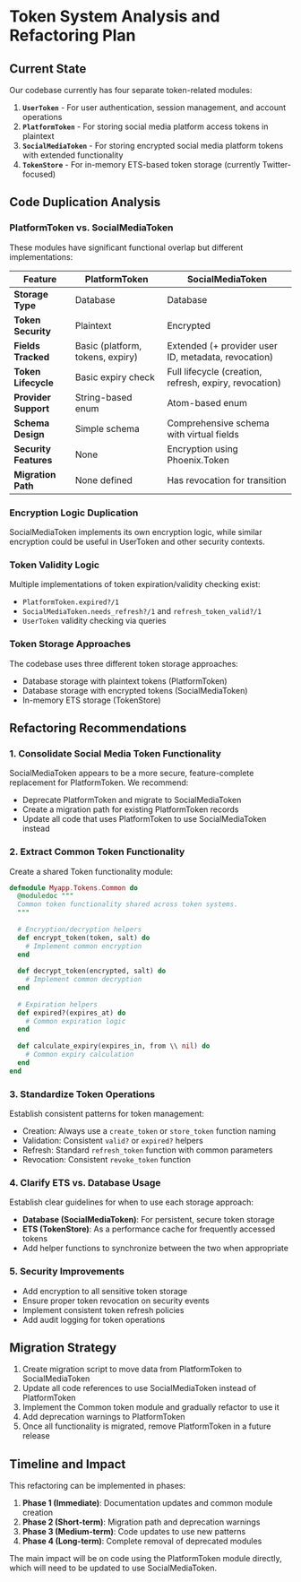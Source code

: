# Token System Analysis and Refactoring Plan

## Current State

Our codebase currently has four separate token-related modules:

1. **`UserToken`** - For user authentication, session management, and account operations
2. **`PlatformToken`** - For storing social media platform access tokens in plaintext
3. **`SocialMediaToken`** - For storing encrypted social media platform tokens with extended functionality
4. **`TokenStore`** - For in-memory ETS-based token storage (currently Twitter-focused)

## Code Duplication Analysis

### PlatformToken vs. SocialMediaToken

These modules have significant functional overlap but different implementations:

| Feature | PlatformToken | SocialMediaToken |
|---------|---------------|-----------------|
| **Storage Type** | Database | Database |
| **Token Security** | Plaintext | Encrypted |
| **Fields Tracked** | Basic (platform, tokens, expiry) | Extended (+ provider user ID, metadata, revocation) |
| **Token Lifecycle** | Basic expiry check | Full lifecycle (creation, refresh, expiry, revocation) |
| **Provider Support** | String-based enum | Atom-based enum |
| **Schema Design** | Simple schema | Comprehensive schema with virtual fields |
| **Security Features** | None | Encryption using Phoenix.Token |
| **Migration Path** | None defined | Has revocation for transition |

### Encryption Logic Duplication

SocialMediaToken implements its own encryption logic, while similar encryption could be useful in UserToken and other security contexts.

### Token Validity Logic

Multiple implementations of token expiration/validity checking exist:
- `PlatformToken.expired?/1`
- `SocialMediaToken.needs_refresh?/1` and `refresh_token_valid?/1` 
- `UserToken` validity checking via queries

### Token Storage Approaches

The codebase uses three different token storage approaches:
- Database storage with plaintext tokens (PlatformToken)
- Database storage with encrypted tokens (SocialMediaToken)
- In-memory ETS storage (TokenStore)

## Refactoring Recommendations

### 1. Consolidate Social Media Token Functionality

SocialMediaToken appears to be a more secure, feature-complete replacement for PlatformToken. We recommend:

- Deprecate PlatformToken and migrate to SocialMediaToken
- Create a migration path for existing PlatformToken records
- Update all code that uses PlatformToken to use SocialMediaToken instead

### 2. Extract Common Token Functionality

Create a shared Token functionality module:

```elixir
defmodule Myapp.Tokens.Common do
  @moduledoc """
  Common token functionality shared across token systems.
  """
  
  # Encryption/decryption helpers
  def encrypt_token(token, salt) do
    # Implement common encryption
  end
  
  def decrypt_token(encrypted, salt) do
    # Implement common decryption
  end
  
  # Expiration helpers
  def expired?(expires_at) do
    # Common expiration logic
  end
  
  def calculate_expiry(expires_in, from \\ nil) do
    # Common expiry calculation
  end
end
```

### 3. Standardize Token Operations

Establish consistent patterns for token management:

- Creation: Always use a `create_token` or `store_token` function naming
- Validation: Consistent `valid?` or `expired?` helpers
- Refresh: Standard `refresh_token` function with common parameters
- Revocation: Consistent `revoke_token` function

### 4. Clarify ETS vs. Database Usage

Establish clear guidelines for when to use each storage approach:

- **Database (SocialMediaToken)**: For persistent, secure token storage
- **ETS (TokenStore)**: As a performance cache for frequently accessed tokens
- Add helper functions to synchronize between the two when appropriate

### 5. Security Improvements

- Add encryption to all sensitive token storage
- Ensure proper token revocation on security events
- Implement consistent token refresh policies
- Add audit logging for token operations

## Migration Strategy

1. Create migration script to move data from PlatformToken to SocialMediaToken
2. Update all code references to use SocialMediaToken instead of PlatformToken
3. Implement the Common token module and gradually refactor to use it
4. Add deprecation warnings to PlatformToken
5. Once all functionality is migrated, remove PlatformToken in a future release

## Timeline and Impact

This refactoring can be implemented in phases:

1. **Phase 1 (Immediate)**: Documentation updates and common module creation
2. **Phase 2 (Short-term)**: Migration path and deprecation warnings
3. **Phase 3 (Medium-term)**: Code updates to use new patterns
4. **Phase 4 (Long-term)**: Complete removal of deprecated modules

The main impact will be on code using the PlatformToken module directly, which will need to be updated to use SocialMediaToken.

